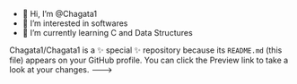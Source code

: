 - 👋 Hi, I’m @Chagata1
- 👀 I’m interested in softwares
- 🌱 I’m currently learning C and Data Structures

Chagata1/Chagata1 is a ✨ special ✨ repository because its `README.md` (this file) appears on your GitHub profile.
You can click the Preview link to take a look at your changes.
--->
